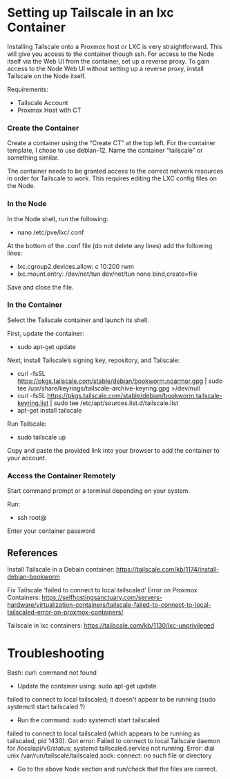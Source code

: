 # Setting up Tailscale in an lxc Container 
Installing Tailscale onto a Proxmox host or LXC is very straightforward. This will give you access to the container though ssh. For access to the Node itself via the Web UI from the container, set up a reverse proxy. To gain access to the Node Web UI without setting up a reverse proxy, install Tailscale on the Node itself.

Requirements:
- Tailscale Account
-	Proxmox Host with CT

### Create the Container
Create a container using the “Create CT” at the top left. For the container template, I chose to use debian-12. Name the container “tailscale” or something similar.

The container needs to be granted access to the correct network resources in order for Tailscale to work. This requires editing the LXC config files on the Node.

### In the Node
In the Node shell, run the following:
-	nano /etc/pve/lxc/<lxc number>.conf

At the bottom of the .conf file (do not delete any lines) add the following lines:
-	lxc.cgroup2.devices.allow: c 10:200 rwm
-	lxc.mount.entry: /dev/net/tun dev/net/tun none bind,create=file

Save and close the file.

### In the Container
Select the Tailscale container and launch its shell.

First, update the container:
- sudo apt-get update

Next, install Tailscale’s signing key, repository, and Tailscale:
-	curl -fsSL https://pkgs.tailscale.com/stable/debian/bookworm.noarmor.gpg | sudo tee /usr/share/keyrings/tailscale-archive-keyring.gpg >/dev/null
-	curl -fsSL https://pkgs.tailscale.com/stable/debian/bookworm.tailscale-keyring.list | sudo tee /etc/apt/sources.list.d/tailscale.list
-	apt-get install tailscale

Run Tailscale:
-	sudo tailscale up

Copy and paste the provided link into your browser to add the container to your account.

### Access the Container Remotely
Start command prompt or a terminal depending on your system.

Run:
- ssh root@<tailscale ip>

Enter your container password 

## References 
Install Tailscale in a Debain container: https://tailscale.com/kb/1174/install-debian-bookworm

Fix Tailscale ‘failed to connect to local tailscaled’ Error on Proxmox Containers: https://selfhostingsanctuary.com/servers-hardware/virtualization-containers/tailscale-failed-to-connect-to-local-tailscaled-error-on-proxmox-containers/

Tailscale in lxc containers: https://tailscale.com/kb/1130/lxc-unprivileged

# Troubleshooting
Bash: curl: command not found
- Update the container using: sudo apt-get update

failed to connect to local tailscaled; it doesn't appear to be running (sudo systemctl start tailscaled ?)
- Run the command: sudo systemctl start tailscaled

failed to connect to local tailscaled (which appears to be running as tailscaled, pid 1430). Got error: Failed to connect to local Tailscale daemon for /localapi/v0/status; systemd tailscaled.service not running. Error: dial unix /var/run/tailscale/tailscaled.sock: connect: no such file or directory
- Go to the above Node section and run/check that the files are correct.
	
